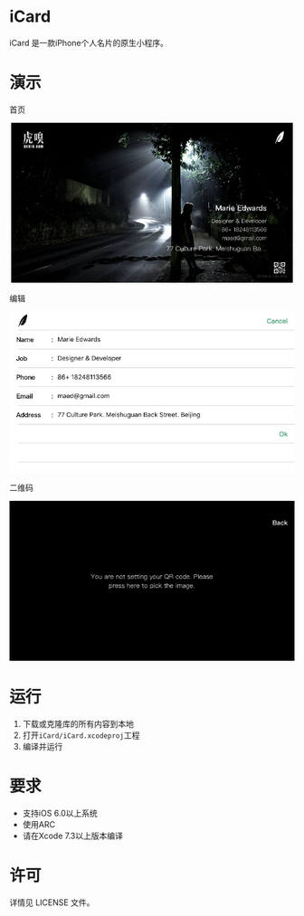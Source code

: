 # iCard

iCard 是一款iPhone个人名片的原生小程序。


# 演示

首页

![](Snapshots/1.png)

编辑

![](Snapshots/2.png)

二维码

![](Snapshots/3.png)


# 运行

1. 下载或克隆库的所有内容到本地
2. 打开`iCard/iCard.xcodeproj`工程
3. 编译并运行


# 要求

* 支持iOS 6.0以上系统
* 使用ARC
* 请在Xcode 7.3以上版本编译


# 许可

详情见 LICENSE 文件。